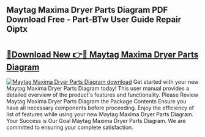 ## Maytag Maxima Dryer Parts Diagram PDF Download Free - Part-BTw User Guide Repair Oiptx

# <h2><a href="http://dfqksga.blite.top/?on=Maytag+Maxima+Dryer+Parts+Diagram">🔗Download New 👉🔴 Maytag Maxima Dryer Parts Diagram</a></h2>

[![Maytag Maxima Dryer Parts Diagram download](https://i.imgur.com/lujVjoI.png)](http://dfqksga.blite.top/?on=Maytag+Maxima+Dryer+Parts+Diagram)
Get started with your new Maytag Maxima Dryer Parts Diagram today! This user manual provides a detailed overview of the product's features and functionality. Please Review Maytag Maxima Dryer Parts Diagram the Package Contents Ensure you have all necessary components before proceeding. Enjoy the efficiency of list of features while using your new Maytag Maxima Dryer Parts Diagram. Your Success is Our Goal Maytag Maxima Dryer Parts Diagram. We are committed to ensuring your complete satisfaction.
